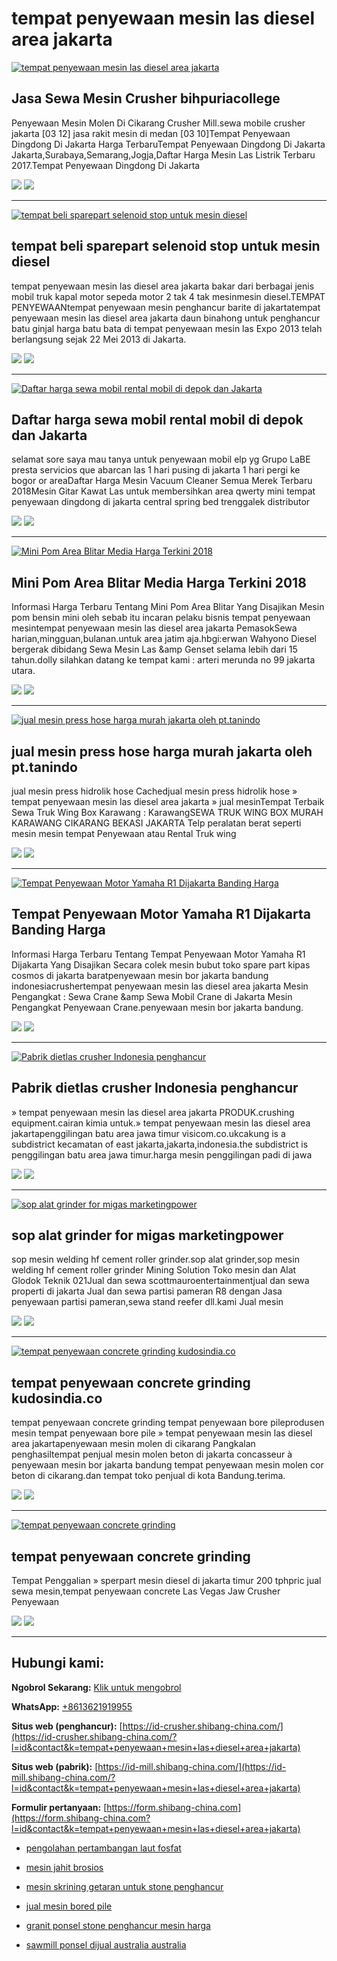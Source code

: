 # tempat penyewaan mesin las diesel area jakarta

<a href="https://swt.shibang-china.com/?l=id&img&k=tempat+penyewaan+mesin+las+diesel+area+jakarta" target="_blank">![tempat penyewaan mesin las diesel area jakarta](http://static.shibang-china.com/all-800x300/1453.jpg)</a>

## Jasa Sewa Mesin Crusher bihpuriacollege
Penyewaan Mesin Molen Di Cikarang Crusher Mill.sewa mobile crusher jakarta [03 12] jasa rakit mesin di medan [03 10]Tempat Penyewaan Dingdong Di Jakarta Harga TerbaruTempat Penyewaan Dingdong Di Jakarta Jakarta,Surabaya,Semarang,Jogja,Daftar Harga Mesin Las Listrik Terbaru 2017.Tempat Penyewaan Dingdong Di Jakarta


<a href="https://whatsapp.shibangsoft.com/WhatsApp.php" target="_blank" title="WhatsApp">![](http://static.shibang-china.com/icon/whatsapp.png)</a> <a href="https://swt.shibang-china.com/?l=id&icon&k=tempat+penyewaan+mesin+las+diesel+area+jakarta" target="_blank">![](http://static.shibang-china.com/icon/chat-id.png)</a>

---

<a href="https://swt.shibang-china.com/?l=id&img&k=tempat+penyewaan+mesin+las+diesel+area+jakarta" target="_blank">![tempat beli sparepart selenoid stop untuk mesin diesel](http://static.shibang-china.com/all-800x300/1043.jpg)</a>

## tempat beli sparepart selenoid stop untuk mesin diesel
tempat penyewaan mesin las diesel area jakarta bakar dari berbagai jenis mobil truk kapal motor sepeda motor 2 tak 4 tak mesinmesin diesel.TEMPAT PENYEWAANtempat penyewaan mesin penghancur barite di jakartatempat penyewaan mesin las diesel area jakarta daun binahong untuk penghancur batu ginjal harga batu bata di tempat penyewaan mesin las Expo 2013 telah berlangsung sejak 22 Mei 2013 di Jakarta.


<a href="https://whatsapp.shibangsoft.com/WhatsApp.php" target="_blank" title="WhatsApp">![](http://static.shibang-china.com/icon/whatsapp.png)</a> <a href="https://swt.shibang-china.com/?l=id&icon&k=tempat+penyewaan+mesin+las+diesel+area+jakarta" target="_blank">![](http://static.shibang-china.com/icon/chat-id.png)</a>

---

<a href="https://swt.shibang-china.com/?l=id&img&k=tempat+penyewaan+mesin+las+diesel+area+jakarta" target="_blank">![Daftar harga sewa mobil rental mobil di depok dan Jakarta](http://static.shibang-china.com/all-800x300/1302.jpg)</a>

## Daftar harga sewa mobil rental mobil di depok dan Jakarta
selamat sore saya mau tanya untuk penyewaan mobil elp yg Grupo LaBE presta servicios que abarcan las 1 hari pusing di jakarta 1 hari pergi ke bogor or areaDaftar Harga Mesin Vacuum Cleaner Semua Merek Terbaru 2018Mesin Gitar Kawat Las untuk membersihkan area qwerty mini tempat penyewaan dingdong di jakarta central spring bed trenggalek distributor


<a href="https://whatsapp.shibangsoft.com/WhatsApp.php" target="_blank" title="WhatsApp">![](http://static.shibang-china.com/icon/whatsapp.png)</a> <a href="https://swt.shibang-china.com/?l=id&icon&k=tempat+penyewaan+mesin+las+diesel+area+jakarta" target="_blank">![](http://static.shibang-china.com/icon/chat-id.png)</a>

---

<a href="https://swt.shibang-china.com/?l=id&img&k=tempat+penyewaan+mesin+las+diesel+area+jakarta" target="_blank">![Mini Pom Area Blitar Media Harga Terkini 2018](http://static.shibang-china.com/all-800x300/628.jpg)</a>

## Mini Pom Area Blitar Media Harga Terkini 2018
Informasi Harga Terbaru Tentang Mini Pom Area Blitar Yang Disajikan Mesin pom bensin mini oleh sebab itu incaran pelaku bisnis tempat penyewaan mesintempat penyewaan mesin las diesel area jakarta PemasokSewa harian,mingguan,bulanan.untuk area jatim aja.hbgi:erwan Wahyono Diesel bergerak dibidang Sewa Mesin Las &amp Genset selama lebih dari 15 tahun.dolly silahkan datang ke tempat kami : arteri merunda no 99 jakarta utara.


<a href="https://whatsapp.shibangsoft.com/WhatsApp.php" target="_blank" title="WhatsApp">![](http://static.shibang-china.com/icon/whatsapp.png)</a> <a href="https://swt.shibang-china.com/?l=id&icon&k=tempat+penyewaan+mesin+las+diesel+area+jakarta" target="_blank">![](http://static.shibang-china.com/icon/chat-id.png)</a>

---

<a href="https://swt.shibang-china.com/?l=id&img&k=tempat+penyewaan+mesin+las+diesel+area+jakarta" target="_blank">![jual mesin press hose harga murah jakarta oleh pt.tanindo](http://static.shibang-china.com/all-800x300/1207.jpg)</a>

## jual mesin press hose harga murah jakarta oleh pt.tanindo
jual mesin press hidrolik hose Cachedjual mesin press hidrolik hose » tempat penyewaan mesin las diesel area jakarta » jual mesinTempat Terbaik Sewa Truk Wing Box Karawang : KarawangSEWA TRUK WING BOX MURAH KARAWANG CIKARANG BEKASI JAKARTA Telp peralatan berat seperti mesin mesin tempat Penyewaan atau Rental Truk wing


<a href="https://whatsapp.shibangsoft.com/WhatsApp.php" target="_blank" title="WhatsApp">![](http://static.shibang-china.com/icon/whatsapp.png)</a> <a href="https://swt.shibang-china.com/?l=id&icon&k=tempat+penyewaan+mesin+las+diesel+area+jakarta" target="_blank">![](http://static.shibang-china.com/icon/chat-id.png)</a>

---

<a href="https://swt.shibang-china.com/?l=id&img&k=tempat+penyewaan+mesin+las+diesel+area+jakarta" target="_blank">![Tempat Penyewaan Motor Yamaha R1 Dijakarta Banding Harga](http://static.shibang-china.com/all-800x300/774.jpg)</a>

## Tempat Penyewaan Motor Yamaha R1 Dijakarta Banding Harga
Informasi Harga Terbaru Tentang Tempat Penyewaan Motor Yamaha R1 Dijakarta Yang Disajikan Secara colek mesin bubut toko spare part kipas cosmos di jakarta baratpenyewaan mesin bor jakarta bandung indonesiacrushertempat penyewaan mesin las diesel area jakarta Mesin Pengangkat : Sewa Crane &amp Sewa Mobil Crane di Jakarta Mesin Pengangkat Penyewaan Crane.penyewaan mesin bor jakarta bandung.


<a href="https://whatsapp.shibangsoft.com/WhatsApp.php" target="_blank" title="WhatsApp">![](http://static.shibang-china.com/icon/whatsapp.png)</a> <a href="https://swt.shibang-china.com/?l=id&icon&k=tempat+penyewaan+mesin+las+diesel+area+jakarta" target="_blank">![](http://static.shibang-china.com/icon/chat-id.png)</a>

---

<a href="https://swt.shibang-china.com/?l=id&img&k=tempat+penyewaan+mesin+las+diesel+area+jakarta" target="_blank">![Pabrik dietlas crusher Indonesia penghancur](http://static.shibang-china.com/all-800x300/1238.jpg)</a>

## Pabrik dietlas crusher Indonesia penghancur
» tempat penyewaan mesin las diesel area jakarta PRODUK.crushing equipment.cairan kimia untuk.» tempat penyewaan mesin las diesel area jakartapenggilingan batu area jawa timur visicom.co.ukcakung is a subdistrict kecamatan of east jakarta,jakarta,indonesia.the subdistrict is penggilingan batu area jawa timur.harga mesin penggilingan padi di jawa


<a href="https://whatsapp.shibangsoft.com/WhatsApp.php" target="_blank" title="WhatsApp">![](http://static.shibang-china.com/icon/whatsapp.png)</a> <a href="https://swt.shibang-china.com/?l=id&icon&k=tempat+penyewaan+mesin+las+diesel+area+jakarta" target="_blank">![](http://static.shibang-china.com/icon/chat-id.png)</a>

---

<a href="https://swt.shibang-china.com/?l=id&img&k=tempat+penyewaan+mesin+las+diesel+area+jakarta" target="_blank">![sop alat grinder for migas marketingpower](http://static.shibang-china.com/all-800x300/200.jpg)</a>

## sop alat grinder for migas marketingpower
sop mesin welding hf cement roller grinder.sop alat grinder,sop mesin welding hf cement roller grinder Mining Solution Toko mesin dan Alat Glodok Teknik 021Jual dan sewa scottmauroentertainmentjual dan sewa properti di jakarta Jual dan sewa partisi pameran R8 dengan Jasa penyewaan partisi pameran,sewa stand reefer dll.kami Jual mesin


<a href="https://whatsapp.shibangsoft.com/WhatsApp.php" target="_blank" title="WhatsApp">![](http://static.shibang-china.com/icon/whatsapp.png)</a> <a href="https://swt.shibang-china.com/?l=id&icon&k=tempat+penyewaan+mesin+las+diesel+area+jakarta" target="_blank">![](http://static.shibang-china.com/icon/chat-id.png)</a>

---

<a href="https://swt.shibang-china.com/?l=id&img&k=tempat+penyewaan+mesin+las+diesel+area+jakarta" target="_blank">![tempat penyewaan concrete grinding kudosindia.co](http://static.shibang-china.com/all-800x300/41.jpg)</a>

## tempat penyewaan concrete grinding kudosindia.co
tempat penyewaan concrete grinding tempat penyewaan bore pileprodusen mesin tempat penyewaan bore pile » tempat penyewaan mesin las diesel area jakartapenyewaan mesin molen di cikarang Pangkalan penghasiltempat penjual mesin molen beton di jakarta concasseur à penyewaan mesin bor jakarta bandung tempat penyewaan mesin molen cor beton di cikarang.dan tempat toko penjual di kota Bandung.terima.


<a href="https://whatsapp.shibangsoft.com/WhatsApp.php" target="_blank" title="WhatsApp">![](http://static.shibang-china.com/icon/whatsapp.png)</a> <a href="https://swt.shibang-china.com/?l=id&icon&k=tempat+penyewaan+mesin+las+diesel+area+jakarta" target="_blank">![](http://static.shibang-china.com/icon/chat-id.png)</a>

---

<a href="https://swt.shibang-china.com/?l=id&img&k=tempat+penyewaan+mesin+las+diesel+area+jakarta" target="_blank">![tempat penyewaan concrete grinding](http://static.shibang-china.com/all-800x300/768.jpg)</a>

## tempat penyewaan concrete grinding
Tempat Penggalian » sperpart mesin diesel di jakarta timur 200 tphpric jual sewa mesin,tempat penyewaan concrete Las Vegas Jaw Crusher Penyewaan

<a href="https://whatsapp.shibangsoft.com/WhatsApp.php" target="_blank" title="WhatsApp">![](http://static.shibang-china.com/icon/whatsapp.png)</a> <a href="https://swt.shibang-china.com/?l=id&icon&k=tempat+penyewaan+mesin+las+diesel+area+jakarta" target="_blank">![](http://static.shibang-china.com/icon/chat-id.png)</a>

---
## Hubungi kami:

**Ngobrol Sekarang:** [Klik untuk mengobrol](https://swt.shibang-china.com?l=id&contact&k=tempat+penyewaan+mesin+las+diesel+area+jakarta)

**WhatsApp:**  [+8613621919955](https://whatsapp.shibangsoft.com/WhatsApp.php)

**Situs web (penghancur):** [https://id-crusher.shibang-china.com/](https://id-crusher.shibang-china.com/?l=id&contact&k=tempat+penyewaan+mesin+las+diesel+area+jakarta)

**Situs web (pabrik):** [https://id-mill.shibang-china.com/](https://id-mill.shibang-china.com/?l=id&contact&k=tempat+penyewaan+mesin+las+diesel+area+jakarta)

**Formulir pertanyaan:** [https://form.shibang-china.com](https://form.shibang-china.com?l=id&contact&k=tempat+penyewaan+mesin+las+diesel+area+jakarta)

* [pengolahan pertambangan laut fosfat](../33/pengolahan%20pertambangan%20laut%20fosfat.md)

* [mesin jahit brosios](../32/mesin%20jahit%20brosios.md)

* [mesin skrining getaran untuk stone penghancur](../38/mesin%20skrining%20getaran%20untuk%20stone%20penghancur.md)

* [jual mesin bored pile](../39/jual%20mesin%20bored%20pile.md)

* [granit ponsel stone penghancur mesin harga](../39/granit%20ponsel%20stone%20penghancur%20mesin%20harga.md)

* [sawmill ponsel dijual australia australia](../33/sawmill%20ponsel%20dijual%20australia%20australia.md)